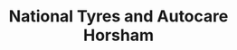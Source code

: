 ---
title: "National Tyres and Autocare Horsham"
url: /horsham/national-tyres-and-autocare-horsham/
shop: car repair
---